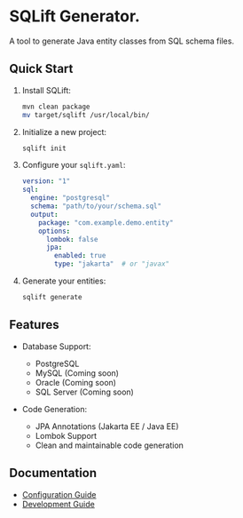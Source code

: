 # SQLift Generator.

A tool to generate Java entity classes from SQL schema files.

## Quick Start

1. Install SQLift:
   ```bash
   mvn clean package
   mv target/sqlift /usr/local/bin/
   ```

2. Initialize a new project:
   ```bash
   sqlift init
   ```

3. Configure your `sqlift.yaml`:
   ```yaml
   version: "1"
   sql:
     engine: "postgresql"
     schema: "path/to/your/schema.sql"
     output:
       package: "com.example.demo.entity"
       options:
         lombok: false
         jpa:
           enabled: true
           type: "jakarta"  # or "javax"
   ```

4. Generate your entities:
   ```bash
   sqlift generate
   ```

## Features

- Database Support:
    - PostgreSQL
    - MySQL (Coming soon)
    - Oracle (Coming soon)
    - SQL Server (Coming soon)

- Code Generation:
    - JPA Annotations (Jakarta EE / Java EE)
    - Lombok Support
    - Clean and maintainable code generation

## Documentation

- [Configuration Guide](docs/CONFIGURATION.md)
- [Development Guide](docs/DEVELOPMENT.md)
```

